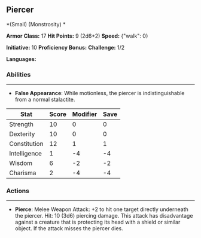 ## Piercer
*(Small) (Monstrosity) *

**Armor Class:** 17
**Hit Points:** 9 (2d6+2)
**Speed:** {"walk": 0}

**Initiative:** 10
**Proficiency Bonus:**
**Challenge:** 1/2

**Languages:** 

### Abilities
 --- 
- **False Appearance**: While motionless, the piercer is indistinguishable from a normal stalactite.



| Stat | Score | Modifier | Save |
| ---- | ---- | ---- | ---- |
| Strength | 10 | 0 | 0 |
| Dexterity | 10 | 0 | 0 |
| Constitution | 12 | 1 | 1 |
| Intelligence | 1 | -4 | -4 |
| Wisdom | 6 | -2 | -2 |
| Charisma | 2 | -4 | -4 |

### Actions
 --- 
- **Pierce**: Melee Weapon Attack: +2 to hit  one target directly underneath the piercer. Hit: 10 (3d6) piercing damage. This attack has disadvantage against a creature that is protecting its head with a shield or similar object. If the attack misses  the piercer dies.


